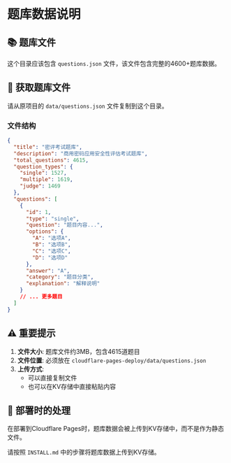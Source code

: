 # 题库数据说明

## 📚 题库文件

这个目录应该包含 `questions.json` 文件，该文件包含完整的4600+题库数据。

## 🔄 获取题库文件

请从原项目的 `data/questions.json` 文件复制到这个目录。

### 文件结构
```json
{
  "title": "密评考试题库",
  "description": "商用密码应用安全性评估考试题库",
  "total_questions": 4615,
  "question_types": {
    "single": 1527,
    "multiple": 1619,
    "judge": 1469
  },
  "questions": [
    {
      "id": 1,
      "type": "single",
      "question": "题目内容...",
      "options": {
        "A": "选项A",
        "B": "选项B",
        "C": "选项C",
        "D": "选项D"
      },
      "answer": "A",
      "category": "题目分类",
      "explanation": "解释说明"
    }
    // ... 更多题目
  ]
}
```

## ⚠️ 重要提示

1. **文件大小**: 题库文件约3MB，包含4615道题目
2. **文件位置**: 必须放在 `cloudflare-pages-deploy/data/questions.json`
3. **上传方式**: 
   - 可以直接复制文件
   - 也可以在KV存储中直接粘贴内容

## 🚀 部署时的处理

在部署到Cloudflare Pages时，题库数据会被上传到KV存储中，而不是作为静态文件。

请按照 `INSTALL.md` 中的步骤将题库数据上传到KV存储。